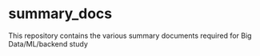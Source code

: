 # summary_docs

This repository contains the various summary documents required for Big Data/ML/backend study
